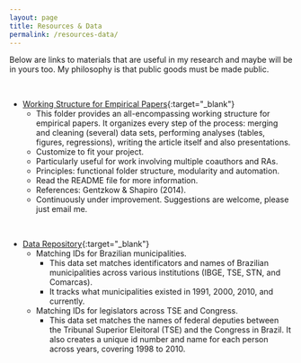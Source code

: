 ```yaml
---
layout: page
title: Resources & Data
permalink: /resources-data/
---
```


Below are links to materials that are useful in my research and maybe will be in yours too. My philosophy is that public goods must be made public.

<br>

- [Working Structure for Empirical Papers](https://github.com/rdahis/main_paper){:target="_blank"}
  - This folder provides an all-encompassing working structure for empirical papers. It organizes every step of the process: merging and cleaning (several) data sets, performing analyses (tables, figures, regressions), writing the article itself and also presentations.
  - Customize to fit your project.
  - Particularly useful for work involving multiple coauthors and RAs.
  - Principles: functional folder structure, modularity and automation.
  - Read the README file for more information.
  - References: Gentzkow & Shapiro (2014).
  - Continuously under improvement. Suggestions are welcome, please just email me.

<br>

- [Data Repository](https://github.com/rdahis/data){:target="_blank"}
    - Matching IDs for Brazilian municipalities.
        - This data set matches identificators and names of Brazilian municipalities across various institutions (IBGE, TSE, STN, and Comarcas).
        - It tracks what municipalities existed in 1991, 2000, 2010, and currently.
    - Matching IDs for legislators across TSE and Congress.
        - This data set matches the names of federal deputies between the Tribunal Superior Eleitoral (TSE) and the Congress in Brazil. It also creates a unique id number and name for each person across years, covering 1998 to 2010.

